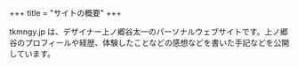 +++
title = "サイトの概要"
+++

tkmngy.jp は、デザイナー上ノ郷谷太一のパーソナルウェブサイトです。上ノ郷谷のプロフィールや経歴、体験したことなどの感想などを書いた手記などを公開しています。
